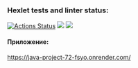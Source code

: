 ### Hexlet tests and linter status:
[![Actions Status](https://github.com/lagunova-julia/java-project-72/actions/workflows/hexlet-check.yml/badge.svg)](https://github.com/lagunova-julia/java-project-72/actions)
<a href="https://codeclimate.com/github/lagunova-julia/java-project-72/maintainability"><img src="https://api.codeclimate.com/v1/badges/f15203a5713b3aaa2206/maintainability" /></a>
<a href="https://codeclimate.com/github/lagunova-julia/java-project-72/test_coverage"><img src="https://api.codeclimate.com/v1/badges/f15203a5713b3aaa2206/test_coverage" /></a>
#### Приложение:
https://java-project-72-fsyo.onrender.com/